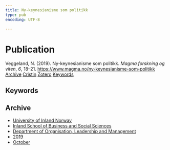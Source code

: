 ```yaml
---
title: Ny-keynesianisme som politikk
type: pub
encoding: UTF-8

---
```

<h1>Publication</h1>
<article id="csl-bib-container-HAMQE8DP" class="csl-bib-container">
  <div class="csl-bib-body"> <div class="csl-entry">Veggeland, N. (2019). Ny-keynesianisme som politikk. <i>Magma forskning og viten</i>, <i>6</i>, 18–21. <a href="https://www.magma.no/ny-keynesianisme-som-politikk">https://www.magma.no/ny-keynesianisme-som-politikk</a></div> </div>
  <div class="csl-bib-buttons">
    <a href="#taxonomy-article-HAMQE8DP" alt="archive" class="csl-bib-button">Archive</a>
    <a href="https://app.cristin.no/results/show.jsf?id=1738915" alt="Cristin" class="csl-bib-button">Cristin</a>
    <a href="http://zotero.org/groups/5881554/items/HAMQE8DP" alt="Zotero" class="csl-bib-button">Zotero</a>
    <a href="#keywords-article-HAMQE8DP" alt="keywords" class="csl-bib-button">Keywords</a>
  </div>
  <div id="csl-bib-meta-container-HAMQE8DP"></div>
</article>
<div id="csl-bib-meta-HAMQE8DP" class="csl-bib-meta">
  <article id="keywords-article-HAMQE8DP" class="keywords-article">
    <h1>Keywords</h1>
    
  </article>
  <article id="taxonomy-article-HAMQE8DP" class="taxonomy-article">
    <h1>Archive</h1>
    <ul>
      <li><a href="{{< params subfolder >}}en/archive/?key=3DCRN523">University of Inland Norway</a></li>
      <li><a href="{{< params subfolder >}}en/archive/?key=DU8Q9LN9">Inland School of Business and Social Sciences</a></li>
      <li><a href="{{< params subfolder >}}en/archive/?key=4LUWR3ZM">Department of Organisation, Leadership and Management</a></li>
      <li><a href="{{< params subfolder >}}en/archive/?key=7GQPC2L9">2019</a></li>
      <li><a href="{{< params subfolder >}}en/archive/?key=E5ZADCUW">October</a></li>
    </ul>
  </article>
</div>
